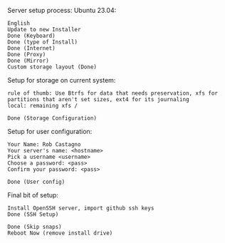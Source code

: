 Server setup process: Ubuntu 23.04:
```
English
Update to new Installer
Done (Keyboard)
Done (type of Install)
Done (Internet)
Done (Proxy)
Done (Mirror)
Custom storage layout (Done)
```
Setup for storage on current system:
```
rule of thumb: Use Btrfs for data that needs preservation, xfs for partitions that aren't set sizes, ext4 for its journaling
local: remaining xfs /

Done (Storage Configuration)
```
Setup for user configuration:
```
Your Name: Rob Castagno
Your server's name: <hostname>
Pick a username <username>
Choose a password: <pass>
Confirm your password: <pass>

Done (User config)
```
Final bit of setup: 
```
Install OpenSSH server, import github ssh keys
Done (SSH Setup)

Done (Skip snaps)
Reboot Now (remove install drive)
```
